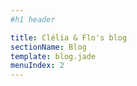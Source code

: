 ```yaml
---
#h1 header

title: Clélia & Flo's blog
sectionName: Blog
template: blog.jade
menuIndex: 2
---
```



